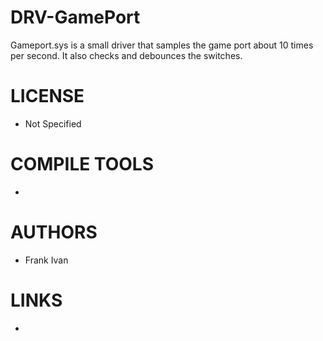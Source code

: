 DRV-GamePort
============

Gameport.sys is a small driver that samples the game port about 10 times per second.  It also checks and debounces the switches.

LICENSE
===============
* Not Specified

COMPILE TOOLS
===============
* 
 
AUTHORS
===============
* Frank Ivan

LINKS
===============
* 

